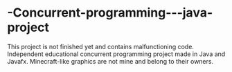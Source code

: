 # -Concurrent-programming---java-project
This project is not finished yet and contains malfunctioning code.
Independent educational concurrent programming project made in Java and Javafx.
Minecraft-like graphics are not mine and belong to their owners.
